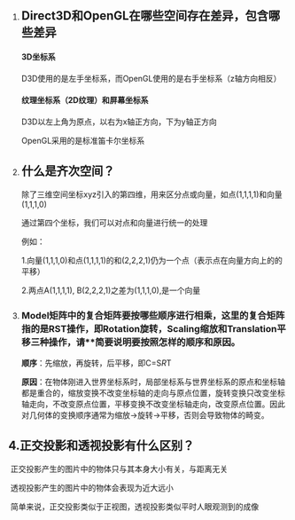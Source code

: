 1. ## Direct3D和OpenGL在哪些空间存在差异，包含哪些差异

   #### 3D坐标系

   D3D使用的是左手坐标系，而OpenGL使用的是右手坐标系（z轴方向相反）

   #### 纹理坐标系（2D纹理）和屏幕坐标系

   D3D以左上角为原点，以右为x轴正方向，下为y轴正方向

   OpenGL采用的是标准笛卡尔坐标系

2. ## 什么是齐次空间？

   除了三维空间坐标xyz引入的第四维，用来区分点或向量，如点(1,1,1,1)和向量(1,1,1,0)

   通过第四个坐标，我们可以对点和向量进行统一的处理

   例如：

   1.向量(1,1,1,0)和点(1,1,1,1)的和(2,2,2,1)仍为一个点（表示点在向量方向上的的平移）

   2.两点A(1,1,1,1), B(2,2,2,1)之差为(1,1,1,0),是一个向量

   

3. ### Model矩阵中的复合矩阵要按哪些顺序进行相乘，这里的复合矩阵指的是RST操作，即Rotation旋转，Scaling缩放和Translation平移三种操作，请**简要说明要按照怎样的顺序和原因。

   **顺序**：先缩放，再旋转，后平移，即C=S*R*T

   **原因**：在物体刚进入世界坐标系时，局部坐标系与世界坐标系的原点和坐标轴都是重合的，缩放变换不改变坐标轴的走向与原点位置，旋转变换只改变坐标轴走向，不改变原点位置，平移变换不改变坐标轴走向，改变原点位置。因此对几何体的变换顺序通常为缩放->旋转->平移，否则会导致物体的畸变。

## 	4.正交投影和透视投影有什么区别？

​		正交投影产生的图片中的物体只与其本身大小有关，与距离无关

​		透视投影产生的图片中的物体会表现为近大远小

​		简单来说，正交投影类似于正视图，透视投影类似平时人眼观测到的成像



